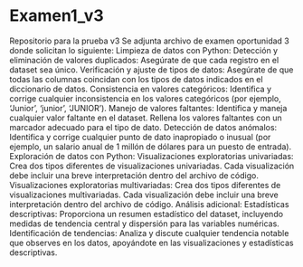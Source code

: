# Examen1_v3
Repositorio para la prueba v3
Se adjunta archivo de examen oportunidad 3 donde solicitan lo siguiente:
Limpieza de datos con Python:
Detección y eliminación de valores duplicados: Asegúrate de que cada registro en el dataset sea único.
Verificación y ajuste de tipos de datos: Asegúrate de que todas las columnas coincidan con los tipos de datos indicados en el diccionario de datos.
Consistencia en valores categóricos: Identifica y corrige cualquier inconsistencia en los valores categóricos (por ejemplo, ‘Junior’, ‘junior’, ‘JUNIOR’).
Manejo de valores faltantes: Identifica y maneja cualquier valor faltante en el dataset. Rellena los valores faltantes con un marcador adecuado para el tipo de dato.
Detección de datos anómalos: Identifica y corrige cualquier punto de dato inapropiado o inusual (por ejemplo, un salario anual de 1 millón de dólares para un puesto de entrada).
Exploración de datos con Python:
Visualizaciones exploratorias univariadas: Crea dos tipos diferentes de visualizaciones univariadas. Cada visualización debe incluir una breve interpretación dentro del archivo de código.
Visualizaciones exploratorias multivariadas: Crea dos tipos diferentes de visualizaciones multivariadas. Cada visualización debe incluir una breve interpretación dentro del archivo de código.
Análisis adicional:
Estadísticas descriptivas: Proporciona un resumen estadístico del dataset, incluyendo medidas de tendencia central y dispersión para las variables numéricas.
Identificación de tendencias: Analiza y discute cualquier tendencia notable que observes en los datos, apoyándote en las visualizaciones y estadísticas descriptivas.
